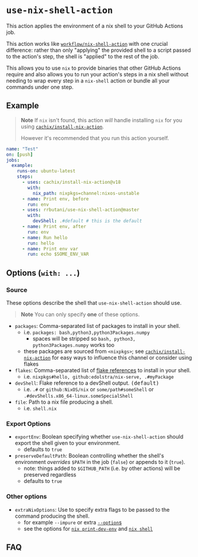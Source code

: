 # `use-nix-shell-action`

This action applies the environment of a nix shell to your GitHub Actions job.

This action works like [`workflow/nix-shell-action`](https://github.com/workflow/nix-shell-action) with one crucial difference: rather than only "applying" the provided shell to a script passed to the action's step, the shell is "applied" to the rest of the job.

This allows you to use `nix` to provide binaries that other GitHub Actions require and also allows you to run your action's steps in a nix shell without needing to wrap every step in a `nix-shell` action or bundle all your commands under one step.

## Example

> **Note**
> If `nix` isn't found, this action *will* handle installing `nix` for you using [`cachix/install-nix-action`](https://github.com/cachix/install-nix-action).
>
> However it's recommended that you run this action yourself.

```yaml
name: "Test"
on: [push]
jobs:
  example:
    runs-on: ubuntu-latest
    steps:
      - uses: cachix/install-nix-action@v18
        with:
          nix_path: nixpkgs=channel:nixos-unstable
      - name: Print env, before
        run: env
      - uses: rrbutani/use-nix-shell-action@master
        with:
          devShell: .#default # this is the default
      - name: Print env, after
        run: env
      - name: Run hello
        run: hello
      - name: Print env var
        run: echo $SOME_ENV_VAR
```

## Options (`with: ...`)

### Source

These options describe the shell that `use-nix-shell-action` should use.

> **Note**
> You can only specify **one** of these options.

  - `packages`: Comma-separated list of packages to install in your shell.
    + i.e. `packages: bash,python3,python3Packages.numpy`
      * spaces will be stripped so `bash, python3, python3Packages.numpy` works too
    + these packages are sourced from `<nixpkgs>`; see [`cachix/install-nix-action`](https://github.com/cachix/install-nix-action) for easy ways to influence this channel or consider using flakes
  - `flakes`: Comma-separated list of [flake references](https://nixos.org/manual/nix/stable/command-ref/new-cli/nix3-flake.html#flake-references) to install in your shell.
    + i.e. `nixpkgs#hello, github:edolstra/nix-serve, .#myPackage`
  - `devShell`: Flake reference to a devShell output. <kbd>(default)</kbd>
    + i.e. `.#` or `github:NixOS/nix` or `some/path#someShell` or `.#devShells.x86_64-linux.someSpecialShell`
  - `file`: Path to a nix file producing a shell.
    + i.e. `shell.nix`

### Export Options

  - `exportEnv`: Boolean specifying whether `use-nix-shell-action` should export the shell given to your environment.
    + defaults to <kbd>`true`</kbd>
  - `preserveDefaultPath`: Boolean controlling whether the shell's environment *overrides* `$PATH` in the job (`false`) or appends to it (`true`).
    + note: things added to `$GITHUB_PATH` (i.e. by other actions) will be preserved regardless
    + defaults to <kbd>`true`</kbd>


### Other options

  - `extraNixOptions`: Use to specify extra flags to be passed to the command producing the shell.
    + for example `--impure` or extra [`--option`s](https://nixos.org/manual/nix/stable/command-ref/conf-file.html?highlight=nix.conf)
    + see the options for [`nix print-dev-env`](https://nixos.org/manual/nix/stable/command-ref/new-cli/nix3-print-dev-env.html#options) and [`nix shell`](https://nixos.org/manual/nix/stable/command-ref/new-cli/nix3-shell.html)

<!-- TODO: pass flake args (--experimental) -->
<!-- TODO: warn about needing bash (?) -->

## FAQ

